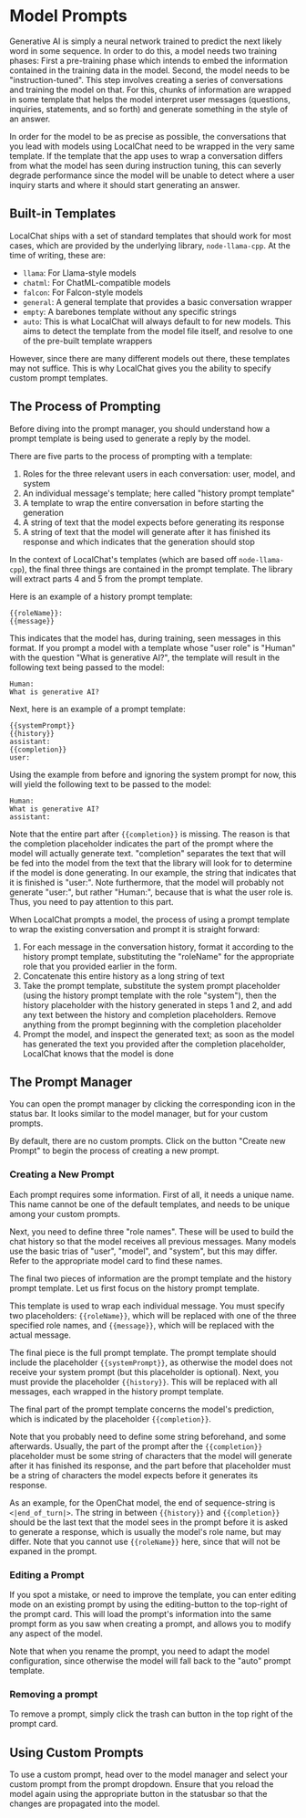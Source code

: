 # Model Prompts

Generative AI is simply a neural network trained to predict the next likely word in some sequence. In order to do this, a model needs two training phases: First a pre-training phase which intends to embed the information contained in the training data in the model. Second, the model needs to be "instruction-tuned". This step involves creating a series of conversations and training the model on that. For this, chunks of information are wrapped in some template that helps the model interpret user messages (questions, inquiries, statements, and so forth) and generate something in the style of an answer.

In order for the model to be as precise as possible, the conversations that you lead with models using LocalChat need to be wrapped in the very same template. If the template that the app uses to wrap a conversation differs from what the model has seen during instruction tuning, this can severly degrade performance since the model will be unable to detect where a user inquiry starts and where it should start generating an answer.

## Built-in Templates

LocalChat ships with a set of standard templates that should work for most cases, which are provided by the underlying library, `node-llama-cpp`. At the time of writing, these are:

* `llama`: For Llama-style models
* `chatml`: For ChatML-compatible models
* `falcon`: For Falcon-style models
* `general`: A general template that provides a basic conversation wrapper
* `empty`: A barebones template without any specific strings
* `auto`: This is what LocalChat will always default to for new models. This aims to detect the template from the model file itself, and resolve to one of the pre-built template wrappers

However, since there are many different models out there, these templates may not suffice. This is why LocalChat gives you the ability to specify custom prompt templates.

## The Process of Prompting

Before diving into the prompt manager, you should understand how a prompt template is being used to generate a reply by the model.

There are five parts to the process of prompting with a template:

1. Roles for the three relevant users in each conversation: user, model, and system
2. An individual message's template; here called "history prompt template"
3. A template to wrap the entire conversation in before starting the generation
4. A string of text that the model expects before generating its response
5. A string of text that the model will generate after it has finished its response and which indicates that the generation should stop

In the context of LocalChat's templates (which are based off `node-llama-cpp`), the final three things are contained in the prompt template. The library will extract parts 4 and 5 from the prompt template.

Here is an example of a history prompt template:

```
{{roleName}}:
{{message}}
```

This indicates that the model has, during training, seen messages in this format. If you prompt a model with a template whose "user role" is "Human" with the question "What is generative AI?", the template will result in the following text being passed to the model:

```
Human:
What is generative AI?
```

Next, here is an example of a prompt template:

```
{{systemPrompt}}
{{history}}
assistant:
{{completion}}
user:
```

Using the example from before and ignoring the system prompt for now, this will yield the following text to be passed to the model:

```
Human:
What is generative AI?
assistant:
```

Note that the entire part after `{{completion}}` is missing. The reason is that the completion placeholder indicates the part of the prompt where the model will actually generate text. "completion" separates the text that will be fed into the model from the text that the library will look for to determine if the model is done generating. In our example, the string that indicates that it is finished is "user:". Note furthermore, that the model will probably not generate "user:", but rather "Human:", because that is what the user role is. Thus, you need to pay attention to this part.

When LocalChat prompts a model, the process of using a prompt template to wrap the existing conversation and prompt it is straight forward:

1. For each message in the conversation history, format it according to the history prompt template, substituting the "roleName" for the appropriate role that you provided earlier in the form.
2. Concatenate this entire history as a long string of text
3. Take the prompt template, substitute the system prompt placeholder (using the history prompt template with the role "system"), then the history placeholder with the history generated in steps 1 and 2, and add any text between the history and completion placeholders. Remove anything from the prompt beginning with the completion placeholder
4. Prompt the model, and inspect the generated text; as soon as the model has generated the text you provided after the completion placeholder, LocalChat knows that the model is done

## The Prompt Manager

You can open the prompt manager by clicking the corresponding icon in the status bar. It looks similar to the model manager, but for your custom prompts.

By default, there are no custom prompts. Click on the button "Create new Prompt" to begin the process of creating a new prompt.

### Creating a New Prompt

Each prompt requires some information. First of all, it needs a unique name. This name cannot be one of the default templates, and needs to be unique among your custom prompts.

Next, you need to define three "role names". These will be used to build the chat history so that the model receives all previous messages. Many models use the basic trias of "user", "model", and "system", but this may differ. Refer to the appropriate model card to find these names.

The final two pieces of information are the prompt template and the history prompt template. Let us first focus on the history prompt template.

This template is used to wrap each individual message. You must specify two placeholders: `{{roleName}}`, which will be replaced with one of the three specified role names, and `{{message}}`, which will be replaced with the actual message.

The final piece is the full prompt template. The prompt template should include the placeholder `{{systemPrompt}}`, as otherwise the model does not receive your system prompt (but this placeholder is optional). Next, you must provide the placeholder `{{history}}`. This will be replaced with all messages, each wrapped in the history prompt template.

The final part of the prompt template concerns the model's prediction, which is indicated by the placeholder `{{completion}}`.

Note that you probably need to define some string beforehand, and some afterwards. Usually, the part of the prompt after the `{{completion}}` placeholder must be some string of characters that the model will generate after it has finished its response, and the part before that placeholder must be a string of characters the model expects before it generates its response.

As an example, for the OpenChat model, the end of sequence-string is `<|end_of_turn|>`. The string in between `{{history}}` and `{{completion}}` should be the last text that the model sees in the prompt before it is asked to generate a response, which is usually the model's role name, but may differ. Note that you cannot use `{{roleName}}` here, since that will not be expaned in the prompt.

### Editing a Prompt

If you spot a mistake, or need to improve the template, you can enter editing mode on an existing prompt by using the editing-button to the top-right of the prompt card. This will load the prompt's information into the same prompt form as you saw when creating a prompt, and allows you to modify any aspect of the model.

Note that when you rename the prompt, you need to adapt the model configuration, since otherwise the model will fall back to the "auto" prompt template.

### Removing a prompt

To remove a prompt, simply click the trash can button in the top right of the prompt card.

## Using Custom Prompts

To use a custom prompt, head over to the model manager and select your custom prompt from the prompt dropdown. Ensure that you reload the model again using the appropriate button in the statusbar so that the changes are propagated into the model.
